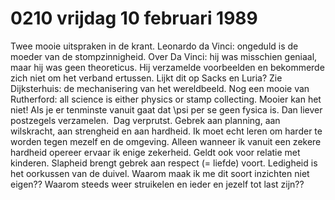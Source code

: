 # 0210 vrijdag 10 februari 1989
Twee mooie uitspraken in de krant. Leonardo da Vinci: ongeduld is de moeder van de stompzinnigheid. Over Da Vinci: hij was misschien geniaal, maar hij was geen theoreticus. Hij verzamelde voorbeelden en bekommerde zich niet om het verband ertussen. Lijkt dit op Sacks en Luria? Zie Dijksterhuis: de mechanisering van het wereldbeeld. Nog een mooie van Rutherford: all science is either physics or stamp collecting. Mooier kan het niet! Als je er tenminste vanuit gaat dat \psi per se geen fysica is. Dan liever postzegels verzamelen. 
​
Dag verprutst. Gebrek aan planning, aan wilskracht, aan strengheid en aan hardheid. Ik moet echt leren om harder te worden tegen mezelf en de omgeving. Alleen wanneer ik vanuit een zekere hardheid opereer ervaar ik enige zekerheid. Geldt ook voor relatie met kinderen. Slapheid brengt gebrek aan respect (= liefde) voort. Ledigheid is het oorkussen van de duivel. Waarom maak ik me dit soort inzichten niet eigen?? Waarom steeds weer struikelen en ieder en jezelf tot last zijn??